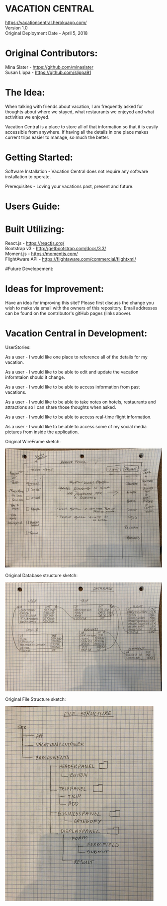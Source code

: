 # VACATION CENTRAL

<https://vacationcentral.herokuapp.com/> \
Version 1.0 \
Original Deployment Date - April 5, 2018

# Original Contributors:

Mina Slater - <https://github.com/minaslater> \
Susan Lippa - <https://github.com/slippa91>


# The Idea:

When talking with friends about vacation, I am frequently asked for thoughts about where we stayed, what restaurants we enjoyed and what activities we enjoyed. 

Vacation Central is a place to store all of that information so that it is easily accessible from anywhere. If having all the details in one place makes current trips easier to manage, so much the better. 

# Getting Started:

Software Installation - Vacation Central does not require any software installation to operate.
    
Prerequisites - Loving your vacations past, present and future. 

# Users Guide:


                
# Built Utilizing:

React.js - <https://reactjs.org/> \
Bootstrap v3 - <http://getbootstrap.com/docs/3.3/> \
Moment.js - <https://momentjs.com/> \
FlightAware API - <https://flightaware.com/commercial/flightxml/> 

#Future Developement:


# Ideas for Improvement:

Have an idea for improving this site? Please first discuss the change you wish to make via email with the owners of this repository. Email addresses can be found on the contributor's gitHub pages (links above).


# Vacation Central in Development:

UserStories:

As a user - I would like one place to reference all of the details for my vacation.

As a user - I would like to be able to edit and update the vacation informtaion should it change. 

As a user - I would like to be able to access information from past vacations. 

As a user - I would like to be able to take notes on hotels, restaurants and attractions so I can share those thoughts when asked. 

As a user - I would like to be able to access real-time flight information.

As a user - I would like to be able to access some of my social media pictures from inside the application. 


Original WireFrame sketch:

![Wire Frame](/client/src/OriginalWireFrame.jpg)

Original Database structure sketch:

![Database](/client/src/DatabaseStructure.jpg)

Original File Structure sketch:

![OriginalFileStructure](/client/src/Filestructure.jpg)










